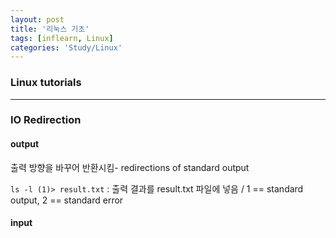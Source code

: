 ```yaml
---
layout: post
title: '리눅스 기초'
tags: [inflearn, Linux]
categories: 'Study/Linux'
---
```


### Linux tutorials

---

### IO Redirection

#### output

출력 방향을 바꾸어 반환시킴- redirections of standard output

`ls -l (1)> result.txt` : 출력 결과를 result.txt 파일에 넣음 / 1 == standard output, 2 == standard error



#### input

